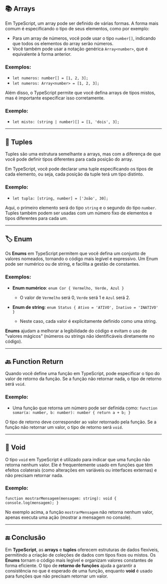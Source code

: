 ## 📚 Arrays

Em TypeScript, um array pode ser definido de várias formas. A forma mais comum é especificando o tipo de seus elementos, como por exemplo:

- Para um array de números, você pode usar o tipo `number[]`, indicando que todos os elementos do array serão números.
- Você também pode usar a notação genérica `Array<number>`, que é equivalente à forma anterior.

### Exemplos:
- `let numeros: number[] = [1, 2, 3];`
- `let numeros: Array<number> = [1, 2, 3];`

Além disso, o TypeScript permite que você defina arrays de tipos mistos, mas é importante especificar isso corretamente.

### Exemplo:
- `let misto: (string | number)[] = [1, 'dois', 3];`

---

## 🔢 Tuples

Tuples são uma estrutura semelhante a arrays, mas com a diferença de que você pode definir tipos diferentes para cada posição do array.

Em TypeScript, você pode declarar uma tuple especificando os tipos de cada elemento, ou seja, cada posição da tuple terá um tipo distinto.

### Exemplo:
- `let tupla: [string, number] = ['João', 30];`

Aqui, o primeiro elemento será do tipo `string` e o segundo do tipo `number`. Tuples também podem ser usadas com um número fixo de elementos e tipos diferentes para cada um.

---

## 🏷️ Enum

Os **Enums** em TypeScript permitem que você defina um conjunto de valores nomeados, tornando o código mais legível e expressivo. Um Enum pode ser numérico ou de string, e facilita a gestão de constantes.

### Exemplos:
- **Enum numérico**: 
  `enum Cor { Vermelho, Verde, Azul }`
  - O valor de `Vermelho` será 0, `Verde` será 1 e `Azul` será 2.
  
- **Enum de string**:
  `enum Status { Ativo = 'ATIVO', Inativo = 'INATIVO' }`
  - Neste caso, cada valor é explicitamente definido como uma string.

**Enums** ajudam a melhorar a legibilidade do código e evitam o uso de "valores mágicos" (números ou strings não identificáveis diretamente no código).

---

## 🔙 Function Return

Quando você define uma função em TypeScript, pode especificar o tipo do valor de retorno da função. Se a função não retornar nada, o tipo de retorno será `void`.

### Exemplo:
- Uma função que retorna um número pode ser definida como:
  `function somar(a: number, b: number): number { return a + b; }`

O tipo de retorno deve corresponder ao valor retornado pela função. Se a função não retornar um valor, o tipo de retorno será `void`.

---

## 🚫 Void

O tipo `void` em TypeScript é utilizado para indicar que uma função não retorna nenhum valor. Ele é frequentemente usado em funções que têm efeitos colaterais (como alterações em variáveis ou interfaces externas) e não precisam retornar nada.

### Exemplo:
`function mostrarMensagem(mensagem: string): void { console.log(mensagem); }`

No exemplo acima, a função `mostrarMensagem` não retorna nenhum valor, apenas executa uma ação (mostrar a mensagem no console).

---

## 🔚 Conclusão

Em **TypeScript**, as **arrays** e **tuples** oferecem estruturas de dados flexíveis, permitindo a criação de coleções de dados com tipos fixos ou mistos. Os **Enums** tornam o código mais legível e organizam valores constantes de forma eficiente. O tipo de **retorno de funções** ajuda a garantir a consistência no que é esperado de uma função, enquanto **void** é usado para funções que não precisam retornar um valor.
